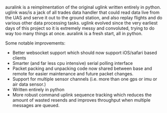 auralink is a reimplmentation of the original uglink written entirely
in python.  uglink was/is a jack of all trades data handler that could
read data live from the UAS and serve it out to the ground station,
and also replay flights and do various other data processing tasks.
uglink evolved since the very earliest days of this project so it is
extremely messy and convoluted, trying to do way too many things at
once.  auralink is a fresh start, all in python.

Some notable improvements:

- Better websocket support which should now support iOS/safari based clients
- Smarter (and far less cpu intensive) serial polling interface
- Packet packing and unpacking code now shared between base and remote for
  easier maintenance and future packet changes.
- Support for multiple sensor channels (i.e. more than one gps or imu or
  air data sensor.)
- Written entirely in python
- More robust command uplink sequence tracking which reduces the amount of
  wasted resends and improves throughput when multiple messages are queued.
